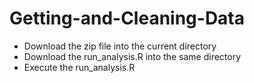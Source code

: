 # Getting-and-Cleaning-Data
* Download the zip file into the current directory
* Download the run_analysis.R into the same directory
* Execute the run_analysis.R
